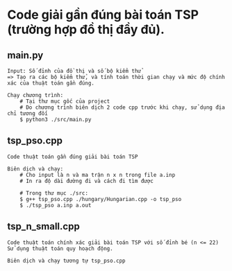 # Code giải gần đúng bài toán TSP (trường hợp đồ thị đầy đủ).

## main.py
    Input: Số đỉnh của đồ thị và số bộ kiểm thử
    => Tạo ra các bộ kiểm thử, và tính toán thời gian chạy và mức độ chính xác của thuật toán gần đúng.

    Chạy chương trình:
        # Tại thư mục gốc của project
        # Do chương trình biên dịch 2 code cpp trước khi chạy, sử dụng địa chỉ tương đối
        $ python3 ./src/main.py
    

## tsp_pso.cpp
    Code thuật toán gần đúng giải bài toán TSP

    Biên dịch và chạy:
        # Cho input là n và ma trận n x n trong file a.inp
        # In ra độ dài đường đi và cách đi tìm được

        # Trong thư mục ./src:
        $ g++ tsp_pso.cpp ./hungary/Hungarian.cpp -o tsp_pso
        $ ./tsp_pso a.inp a.out

## tsp_n_small.cpp
    Code thuật toán chính xác giải bài toán TSP với số đỉnh bé (n <= 22)
    Sử dụng thuật toán quy hoạch động.

    Biên dịch và chạy tương tự tsp_pso.cpp

